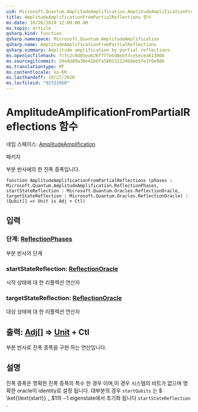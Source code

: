 ```yaml
---
uid: Microsoft.Quantum.AmplitudeAmplification.AmplitudeAmplificationFromPartialReflections
title: AmplitudeAmplificationFromPartialReflections 함수
ms.date: 10/26/2020 12:00:00 AM
ms.topic: article
qsharp.kind: function
qsharp.namespace: Microsoft.Quantum.AmplitudeAmplification
qsharp.name: AmplitudeAmplificationFromPartialReflections
qsharp.summary: Amplitude amplification by partial reflections.
ms.openlocfilehash: fc7c2c0d05ea626f7f7e5d8ebf3ce5ecea61390b
ms.sourcegitcommit: 29e0d88a30e4166fa580132124b0eb57e1f0e986
ms.translationtype: MT
ms.contentlocale: ko-KR
ms.lasthandoff: 10/27/2020
ms.locfileid: "92721950"
---
```

# <a name="amplitudeamplificationfrompartialreflections-function"></a>AmplitudeAmplificationFromPartialReflections 함수

네임 스페이스: [AmplitudeAmplification](xref:Microsoft.Quantum.AmplitudeAmplification)

패키지 [](https://nuget.org/packages/)


부분 반사에의 한 진폭 증폭입니다.

```qsharp
function AmplitudeAmplificationFromPartialReflections (phases : Microsoft.Quantum.AmplitudeAmplification.ReflectionPhases, startStateReflection : Microsoft.Quantum.Oracles.ReflectionOracle, targetStateReflection : Microsoft.Quantum.Oracles.ReflectionOracle) : (Qubit[] => Unit is Adj + Ctl)
```


## <a name="input"></a>입력

### <a name="phases--reflectionphases"></a>단계: [ReflectionPhases](xref:Microsoft.Quantum.AmplitudeAmplification.ReflectionPhases)

부분 반사의 단계


### <a name="startstatereflection--reflectionoracle"></a>startStateReflection: [ReflectionOracle](xref:Microsoft.Quantum.Oracles.ReflectionOracle)

시작 상태에 대 한 리플렉션 연산자


### <a name="targetstatereflection--reflectionoracle"></a>targetStateReflection: [ReflectionOracle](xref:Microsoft.Quantum.Oracles.ReflectionOracle)

대상 상태에 대 한 리플렉션 연산자



## <a name="output--qubit--unit-adj--ctl"></a>출력: [Adj](xref:microsoft.quantum.lang-ref.qubit)[] => [Unit](xref:microsoft.quantum.lang-ref.unit) + Ctl

부분 반사로 진폭 증폭을 구현 하는 연산입니다.

## <a name="remarks"></a>설명

진폭 증폭은 명확한 진폭 증폭의 특수 한 경우 이며,이 경우 시스템의 비트가 없으며 명확한 oracle이 identity로 설정 됩니다.
대부분의 경우 `startQubits` 는 $ \ket{\text{start}} \_ $1의 $-$1 eigenstate에서 초기화 됩니다 `startStateReflection` .
